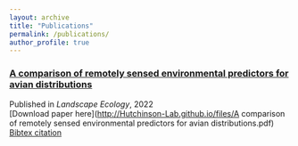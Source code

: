 ```yaml
---
layout: archive
title: "Publications"
permalink: /publications/
author_profile: true
---
```


### [A comparison of remotely sensed environmental predictors for avian distributions](https://link.springer.com/article/10.1007/s10980-022-01406-y)
Published in *Landscape Ecology*, 2022<br>
[Download paper here](http://Hutchinson-Lab.github.io/files/A comparison of remotely sensed environmental predictors for avian distributions.pdf)<br>
[Bibtex citation](http://Hutchinson-Lab.github.io/files/HopkinsEtAl_LE2022.txt)<br>
